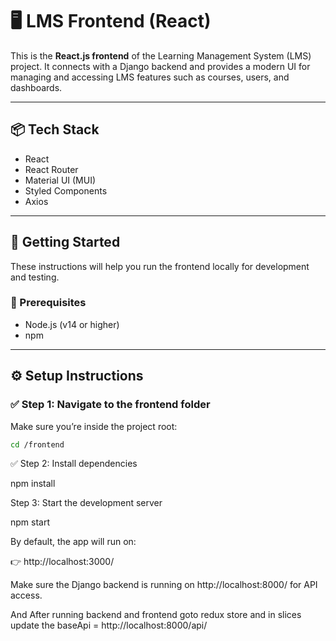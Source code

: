 # 🖥️ LMS Frontend (React)

This is the **React.js frontend** of the Learning Management System (LMS) project. It connects with a Django backend and provides a modern UI for managing and accessing LMS features such as courses, users, and dashboards.

---

## 📦 Tech Stack

- React
- React Router
- Material UI (MUI)
- Styled Components
- Axios

---

## 🚀 Getting Started

These instructions will help you run the frontend locally for development and testing.

### 🧰 Prerequisites

- Node.js (v14 or higher)
- npm

---

## ⚙️ Setup Instructions

### ✅ Step 1: Navigate to the frontend folder

Make sure you’re inside the project root:

```bash
cd /frontend

```

✅ Step 2: Install dependencies

npm install

Step 3: Start the development server

npm start

By default, the app will run on:

👉 http://localhost:3000/

Make sure the Django backend is running on http://localhost:8000/ for API access.

And After running backend and frontend goto redux store and in slices update the baseApi = http://localhost:8000/api/
